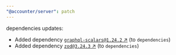 ```yaml
---
"@accounter/server": patch
---
```

dependencies updates:
  - Added dependency [`graphql-scalars@1.24.2` ↗︎](https://www.npmjs.com/package/graphql-scalars/v/1.24.2) (to `dependencies`)
  - Added dependency [`zod@3.24.3` ↗︎](https://www.npmjs.com/package/zod/v/3.24.3) (to `dependencies`)
